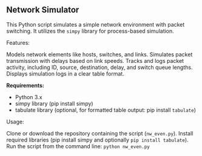 

## Network Simulator

This Python script simulates a simple network environment with packet switching. It utilizes the `simpy` library for process-based simulation.

Features:

Models network elements like hosts, switches, and links.
Simulates packet transmission with delays based on link speeds.
Tracks and logs packet activity, including ID, source, destination, delay, and switch queue lengths.
Displays simulation logs in a clear table format.

**Requirements:**

 - Python 3.x
 - simpy library (pip install simpy)
 - tabulate library (optional, for formatted table output: pip install
   `tabulate`)

Usage:

Clone or download the repository containing the script (`nw_even.py`).
Install required libraries (pip install simpy and optionally `pip install tabulate`).
Run the script from the command line: `python nw_even.py`

